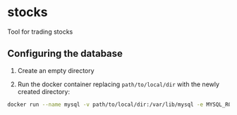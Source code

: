 # stocks

Tool for trading stocks

## Configuring the database

1. Create an empty directory

2. Run the docker container replacing `path/to/local/dir` with the newly created directory:

```sh
docker run --name mysql -v path/to/local/dir:/var/lib/mysql -e MYSQL_ROOT_PASSWORD=mysql -d mysql:8.3.0
```
